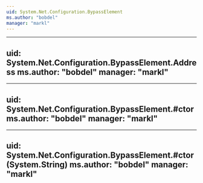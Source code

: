 ```yaml
---
uid: System.Net.Configuration.BypassElement
ms.author: "bobdel"
manager: "markl"
---
```


---
uid: System.Net.Configuration.BypassElement.Address
ms.author: "bobdel"
manager: "markl"
---

---
uid: System.Net.Configuration.BypassElement.#ctor
ms.author: "bobdel"
manager: "markl"
---

---
uid: System.Net.Configuration.BypassElement.#ctor(System.String)
ms.author: "bobdel"
manager: "markl"
---
